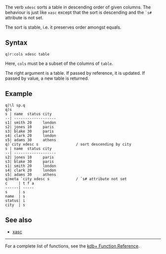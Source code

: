 The verb `xdesc` sorts a table in descending order of given columns. The behaviour is just like `xasc` except that the sort is descending and the `` `s# `` attribute is not set.

The sort is stable, i.e. it preserves order amongst equals.

Syntax
------

    q)r:cols xdesc table

Here, `cols` must be a subset of the columns of `table`.

The right argument is a table. If passed by reference, it is updated. If passed by value, a new table is returned.

Example
-------

    q)\l sp.q
    q)s
    s | name  status city
    --| -------------------
    s1| smith 20     london
    s2| jones 10     paris
    s3| blake 30     paris
    s4| clark 20     london
    s5| adams 30     athens
    q)`city xdesc s                 / sort descending by city
    s | name  status city
    --| -------------------
    s2| jones 10     paris
    s3| blake 30     paris
    s1| smith 20     london
    s4| clark 20     london
    s5| adams 30     athens
    q)meta `city xdesc s            / `s# attribute not set
    c     | t f a
    ------| -----
    s     | s
    name  | s
    status| i
    city  | s

See also
--------

-   [xasc](Reference/xasc "wikilink")

------------------------------------------------------------------------

For a complete list of functions, see the [kdb+ Function Reference](Reference "wikilink").
